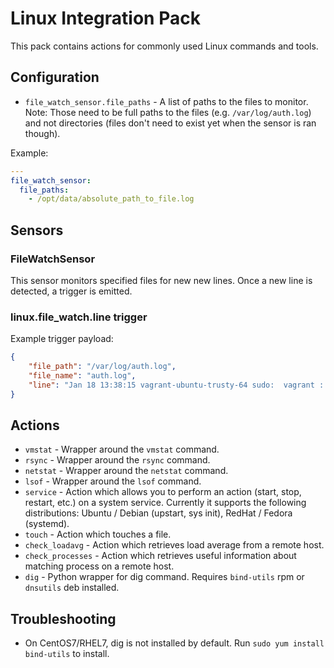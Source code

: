 # Linux Integration Pack

This pack contains actions for commonly used Linux commands and tools.

## Configuration

* ``file_watch_sensor.file_paths`` - A list of paths to the files to monitor.
  Note: Those need to be full paths to the files (e.g. ``/var/log/auth.log``)
  and not directories (files don't need to exist yet when the sensor is ran
  though).

Example:

```yaml
---
file_watch_sensor:
  file_paths:
    - /opt/data/absolute_path_to_file.log
```

## Sensors

### FileWatchSensor

This sensor monitors specified files for new new lines. Once a new line is
detected, a trigger is emitted.

### linux.file_watch.line trigger

Example trigger payload:

```json
{
    "file_path": "/var/log/auth.log",
    "file_name": "auth.log",
    "line": "Jan 18 13:38:15 vagrant-ubuntu-trusty-64 sudo:  vagrant : TTY=pts/3 ; PWD=/data/stanley ; USER=root ; COMMAND=/bin/ls"
}
```

## Actions

* ``vmstat`` - Wrapper around the `vmstat` command.
* ``rsync`` - Wrapper around the `rsync` command.
* ``netstat`` - Wrapper around the `netstat` command.
* ``lsof`` - Wrapper around the `lsof` command.
* ``service`` - Action which allows you to perform an action (start, stop,
  restart, etc.) on a system service. Currently it supports the following
  distributions: Ubuntu / Debian (upstart, sys init), RedHat / Fedora
  (systemd).
* ``touch`` - Action which touches a file.
* ``check_loadavg`` - Action which retrieves load average from a remote host.
* ``check_processes`` - Action which retrieves useful information about
  matching process on a remote host.
* ``dig`` - Python wrapper for dig command. Requires ``bind-utils`` rpm or ``dnsutils`` deb installed.

## Troubleshooting

* On CentOS7/RHEL7, dig is not installed by default. Run ``sudo yum install bind-utils`` to install. 